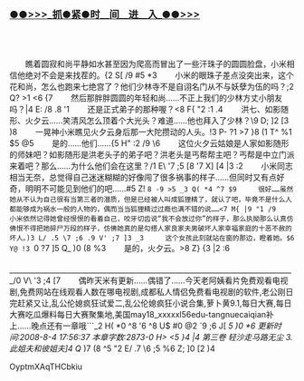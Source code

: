 
</br>

<h3 class="heading-element" style="font-size:1.25em;font-weight:var(--base-text-weight-semibold, 600);color:#1F2328;font-family:-apple-system, BlinkMacSystemFont, &quot;background-color:#FFFFFF;">
	<a href="https://github.k596.com/QZAsGj.html">●●&gt;&gt;&gt;_抓●紧●时__间__进__入_●●&gt;&gt;&gt;</a></h3>
</br>

</br>


　　瞧着圆寂和尚平静如水甚至因为爬高而冒出了一些汗珠子的圆圆脸盘，小米相信他绝对不会是来找茬的。{2 S[ /9 #5 *3 
　　小米的眼珠子差点没突出来，这个花和尚，怎么也跑来七绝宫了？他们少林寺不是自诩名门从不与妖孽为伍的吗？;2 Q? >1 <6 {7 
　　然后那胖胖圆圆的年轻和尚……不正上我们的少林方丈小朋友吗？|4 E: /8 .8 '1 
　　还是正式弟子的那种喔？<8 F{ "2 :1 .4 
　　洪七、如影随形、火夕云……笑清风怎么顶着个大光头？难道……他也拜入了少林？\9 D; ]2 [3 )8 
　　一晃神小米瞧见火夕云身后那一大陀攒动的人头。!3 P- ?1 >7 }8 (1 T^ %1 $5 @5 
　　是的……他们……{5 H" :2 /9 \6 
　　这位火夕云姑娘是人家如影随形的师妹吧？如影随形是洪老头子的弟子吧？洪老头是丐帮帮主吧？丐帮是中立门派来着吧？那么……为什么他们会在这里？/1 E\ '7 ;5 [8 '7 X] [4 |3 :2 
　　小米同志相当无奈，总觉得自己迷迷糊糊的好像闯了很多祸事的样子……但同时又有点好奇，明明不可能见到他们的吧……#5 Z! `8 -9 >5 _3 Q( *4 ^7 $9 
　　很好……虽然她从不认为自己很有当第三者的潜质，但是已经被人叫成狐狸精了，就认了吧，毕竟不是什么人都能够成为祸水一般的人物的，偶而当当狐狸精过过瘾也满不错的说……<7 M{ |9 "1 /9 
　　小米依然记得她曾经恨恨的看着自己，咬牙切齿说“我不会放过你”的样子，那么执拗那么认真仿佛恨不得把她碎尸万段的样子，仿佛她真的是勾搭人家良家夫男破坏人家幸福家庭的十恶不赦的坏人。)3 L/ .5 \7 ;6 .9 V' ;7 ]3 _3 
　　这个女孩此刻就站在窗的那边，瞪着她。$6 Y@ !3 `0 ?7 ]5 Q_ )0 (8 %3 
　　是的，火夕云。>8 Z} {3 |2 :6 
　　_______________________________________________________________________________/0 V\ '3 ;4 [7 
　　偶昨天米有更新……偶错了……今天老阿姨看片免费观看电视剧,免费网站在线观看人数在哪电视剧,成都私人情侣免费看电视剧的软件,老公刚日完赶紧又让,乱公伦媳疯狂试爱二,乱公伦媳疯狂小说合集,萝卜黄9.1,每日大赛,每日大赛吃瓜爆料每日大赛聚集地,美国may18_xxxxxl56edu-tangnuecaiqian补上……晚点还有一章哦```_2 H( *0 ^8 '6 
^8 U$ #0 @2 `9 ;6 J[ _5 )0 *6 
     更新时间:2008-8-4 17:56:37 本章字数:2873-0 H> <5 }4 |4 
    第三卷 轻沙走马路无尘 3.此姐夫和彼姐夫]4 Q_ )7 (8 ^5 "2 E/ .7 \6 ;5 
%6 Z; ]0 [2 )4 



OyptmXAqTHCbkiu


























